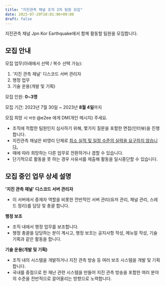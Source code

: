 ```yaml
---
title: "지진관측 채널 조직 2차 팀원 모집"
date: 2023-07-29T10:01:06+09:00
draft: false
---
```


지진관측 채널 Jpn Kor Earthquake에서 함께 활동할 팀원을 모집합니다.

## 모집 안내

모집 업무(아래에서 선택 / 복수 선택 가능): 
1. '지진 관측 채널' 디스코드 서버 관리자
2. 행정 업무
3. 기술 운용(개발 및 기획)

모집 인원: **0~3명**

모집 기간: 2023년 7월 30일 ~ 2023년 **8월 4일**까지

모집 희망 시 `바현` @e2ee 에게 DM(개인 메시지) 주세요.

- 조직에 적합한 팀원인지 심사하기 위해, 몇가지 질문을 포함한 면접(인터뷰)을 진행합니다.
- 지진관측 채널은 비영리 단체로 <u>최소 실적 및 일정 수준의 실력을 요구하지 않습니다.</u>
- 때에 따라 희망하는 다른 업무로 전환하거나 겸할 수 있습니다.
- 단기적으로 활동을 못 하는 경우 사유서를 제출해 활동을 일시중단할 수 있습니다.

## 모집 중인 업무 상세 설명

**'지진 관측 채널' 디스코드 서버 관리자**
- 이 서버에서 중재자 역할을 비롯한 전반적인 서버 관리(유저 관리, 채널 관리, 스레드 정리)를 담당 및 총괄 합니다.

**행정 보조**
- 조직 내에서 행정 업무를 보조합니다.
- 행정 총괄을 담당하는 분이 계시고, 행정 보조는 공지사항 작성, 메뉴얼 작성, 기술 기획과 같은 활동을 합니다.

**기술 운용(개발 및 기획)**
- 조직 내의 시스템을 개발하거나 지진 관측 방송 등 여러 보조 시스템을 개발 및 기획 합니다.
- 국내를 중점으로 한 재난 관련 시스템을 만들어 지진 관측 방송을 포함한 여러 분야의 수준을 전반적으로 끌어올리는 방향으로 노력합니다.

